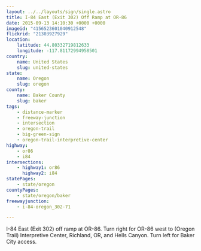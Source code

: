 ```yaml
---
layout: ../../layouts/sign/single.astro
title: I-84 East (Exit 302) Off Ramp at OR-86
date: 2015-09-13 14:10:30 +0000 +0000
imageid: "4156523601040912548"
flickrid: "21303927929"
location:
    latitude: 44.80332719812633
    longitude: -117.81172994958501
country:
    name: United States
    slug: united-states
state:
    name: Oregon
    slug: oregon
county:
    name: Baker County
    slug: baker
tags:
    - distance-marker
    - freeway-junction
    - intersection
    - oregon-trail
    - big-green-sign
    - oregon-trail-interpretive-center
highway:
    - or86
    - i84
intersections:
    - highway1: or86
      highway2: i84
statePages:
    - state/oregon
countyPages:
    - state/oregon/baker
freewayjunction:
    - i-84-oregon_302-71

---
```

I-84 East (Exit 302) off ramp at OR-86.  Turn right for OR-86 west to (Oregon Trail) Interpretive Center, Richland, OR, and Hells Canyon.  Turn left for Baker City access.